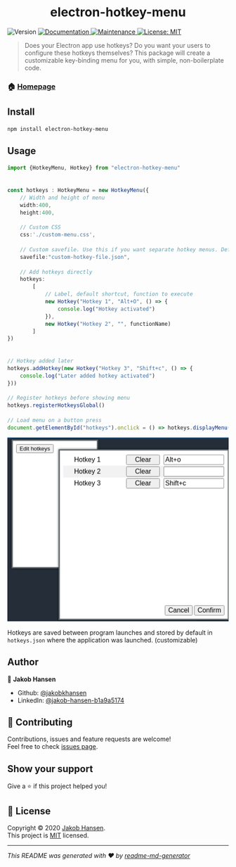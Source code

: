 <h1 align="center">electron-hotkey-menu</h1>
<p>
  <img alt="Version" src="https://img.shields.io/badge/version-1.1.2-blue.svg?cacheSeconds=2592000" />
  <a href="https://github.com/jakobkhansen/electron-hotkey-menu#readme" target="_blank">
    <img alt="Documentation" src="https://img.shields.io/badge/documentation-yes-brightgreen.svg" />
  </a>
  <a href="https://github.com/jakobkhansen/electron-hotkey-menu/graphs/commit-activity" target="_blank">
    <img alt="Maintenance" src="https://img.shields.io/badge/Maintained%3F-yes-green.svg" />
  </a>
  <a href="https://github.com/jakobkhansen/electron-hotkey-menu/blob/master/LICENSE" target="_blank">
    <img alt="License: MIT" src="https://img.shields.io/github/license/jakobkhansen/electron-hotkey-menu" />
  </a>
</p>

> Does your Electron app use hotkeys? Do you want your users to configure these hotkeys themselves? This package will create a customizable key-binding menu for you, with simple, non-boilerplate code.

### 🏠 [Homepage](https://github.com/jakobkhansen/electron-hotkey-menu#readme)

## Install

```sh
npm install electron-hotkey-menu
```

## Usage

```typescript
import {HotkeyMenu, Hotkey} from "electron-hotkey-menu"


const hotkeys : HotkeyMenu = new HotkeyMenu({
    // Width and height of menu
    width:400,
    height:400,

    // Custom CSS
    css:'./custom-menu.css',

    // Custom savefile. Use this if you want separate hotkey menus. Defaults to hotkeys.json
    savefile:"custom-hotkey-file.json",

    // Add hotkeys directly
    hotkeys:
        [
            // Label, default shortcut, function to execute
            new Hotkey("Hotkey 1", "Alt+O", () => {
                console.log("Hotkey activated")
            }),
            new Hotkey("Hotkey 2", "", functionName)
        ]
})


// Hotkey added later
hotkeys.addHotkey(new Hotkey("Hotkey 3", "Shift+c", () => {
    console.log("Later added hotkey activated")
}))

// Register hotkeys before showing menu
hotkeys.registerHotkeysGlobal()

// Load menu on a button press
document.getElementById("hotkeys").onclick = () => hotkeys.displayMenu()
```
![alt text](https://github.com/jakobkhansen/electron-hotkey-menu/blob/master/images/menu.png?raw=true)

Hotkeys are saved between program launches and stored by default in `hotkeys.json` where the application was launched. (customizable)

## Author

👤 **Jakob Hansen**

* Github: [@jakobkhansen](https://github.com/jakobkhansen)
* LinkedIn: [@jakob-hansen-b1a9a5174](https://linkedin.com/in/jakob-hansen-b1a9a5174)

## 🤝 Contributing

Contributions, issues and feature requests are welcome!<br />Feel free to check [issues page](https://github.com/jakobkhansen/electron-hotkey-menu/issues).
## Show your support

Give a ⭐️ if this project helped you!

## 📝 License

Copyright © 2020 [Jakob Hansen](https://github.com/jakobkhansen).<br />
This project is [MIT](https://github.com/jakobkhansen/electron-hotkey-menu/blob/master/LICENSE) licensed.

***
_This README was generated with ❤️ by [readme-md-generator](https://github.com/kefranabg/readme-md-generator)_
